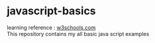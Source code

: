 # javascript-basics

learning reference : <a href="https://www.w3schools.com/js/default.asp">w3schools.com</a><br>
This repository contains my all basic java script examples
